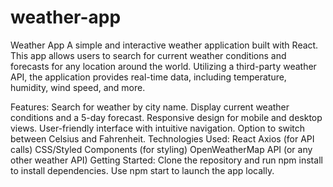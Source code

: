 # weather-app
Weather App  A simple and interactive weather application built with React. This app allows users to search for current weather conditions and forecasts for any location around the world. Utilizing a third-party weather API, the application provides real-time data, including temperature, humidity, wind speed, and more.

Features:
Search for weather by city name.
Display current weather conditions and a 5-day forecast.
Responsive design for mobile and desktop views.
User-friendly interface with intuitive navigation.
Option to switch between Celsius and Fahrenheit.
Technologies Used:
React
Axios (for API calls)
CSS/Styled Components (for styling)
OpenWeatherMap API (or any other weather API)
Getting Started:
Clone the repository and run npm install to install dependencies. Use npm start to launch the app locally.
